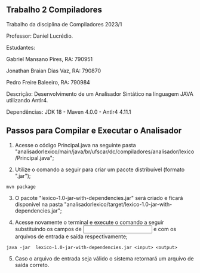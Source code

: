 ## Trabalho 2 Compiladores
Trabalho da disciplina de Compiladores 2023/1  

Professor: Daniel Lucrédio.

Estudantes:

Gabriel Mansano Pires, RA: 790951

Jonathan Braian Dias Vaz, RA: 790870

Pedro Freire Baleeiro, RA: 790984

Descrição: Desenvolvimento de um Analisador Sintático na linguagem JAVA utilizando Antlr4.

Dependências: JDK 18 - Maven 4.0.0 - Antlr4 4.11.1


## Passos para Compilar e Executar o Analisador
1) Acesse o código Principal.java na seguinte pasta "analisadorlexico/main/java/br/ufscar/dc/compiladores/analisador/lexico/Principal.java";

2) Utilize o comando a seguir para criar um pacote distribuível (formato ".jar");

```
mvn package
```

3) O pacote "lexico-1.0-jar-with-dependencies.jar" será criado e ficará disponível na pasta "analisadorlexico/target/lexico-1.0-jar-with-dependencies.jar";
 
4) Acesse novamente o terminal e execute o comando a seguir substituindo os campos de <input> e <output> com os arquivos de entrada e saída respectivamente;
  
```
java -jar  lexico-1.0-jar-with-dependencies.jar <input> <output>
```
  
5) Caso o arquivo de entrada seja válido o sistema retornará um arquivo de saída correto.
